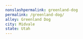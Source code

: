 ```yaml
---
﻿nonslashpermalink: greenland-dog
permalink: /greenland-dog/
alley: Greenland Dog
city: Midvale
state: Utah
---
```

